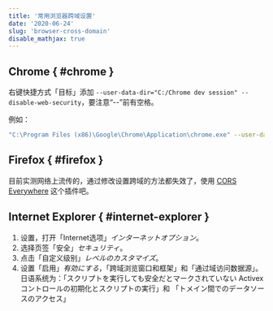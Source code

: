 ```yaml
---
title: '常用浏览器跨域设置'
date: '2020-06-24'
slug: 'browser-cross-domain'
disable_mathjax: true
---
```


## Chrome { #chrome }

右键快捷方式「目标」添加 `--user-data-dir="C:/Chrome dev session" --disable-web-security`，要注意“--”前有空格。

例如：

```bash
"C:\Program Files (x86)\Google\Chrome\Application\chrome.exe" --user-data-dir="C:/Chrome dev session" --disable-web-security
```

## Firefox { #firefox }

目前实测网络上流传的，通过修改设置跨域的方法都失效了，使用 [CORS Everywhere](https://addons.mozilla.org/en-US/firefox/addon/cors-everywhere/) 这个插件吧。

## Internet Explorer { #internet-explorer }

1. 设置，打开「Internet选项」*インターネットオプション*。
2. 选择页签「安全」*セキュリティ*。
3. 点击「自定义级别」*レベルのカスタマイズ*。
4. 设置「启用」*有効にする*，「跨域浏览窗口和框架」和「通过域访问数据源」。
  日语系统为：「スクリプトを実行しても安全だとマークされていない Activexコントロールの初期化とスクリプトの実行」和
  「トメイン間でのデータソースのアクセス」

